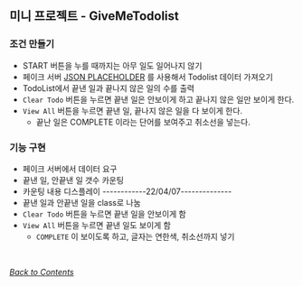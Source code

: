 ## 미니 프로젝트 - GiveMeTodolist

### 조건 만들기
- START 버튼을 누를 때까지는 아무 일도 일어나지 않기
- 페이크 서버 [JSON PLACEHOLDER](https://jsonplaceholder.typicode.com/todos) 를 사용해서 Todolist 데이터 가져오기
- TodoList에서 끝낸 일과 끝나지 않은 일의 수를 출력
- `Clear Todo` 버튼을 누르면 끝낸 일은 안보이게 하고 끝나지 않은 일만 보이게 한다.
- `View All` 버튼을 누르면 끝낸 일, 끝나지 않은 일을 다 보이게 한다.
    - 끝난 일은 COMPLETE 이라는 단어를 보여주고 취소선을 넣는다.

### 기능 구현
- 페이크 서버에서 데이터 요구
- 끝낸 일, 안끝낸 일 갯수 카운팅
- 카운팅 내용 디스플레이
------------22/04/07--------------
- 끝낸 일과 안끝낸 일을 class로 나눔
- `Clear Todo` 버튼을 누르면 끝낸 일을 안보이게 함
- `View All` 버튼을 누르면 끝낸 일도 보이게 함
    - `COMPLETE` 이 보이도록 하고, 글자는 연한색, 취소선까지 넣기
<br>

[*Back to Contents*](../README.md)